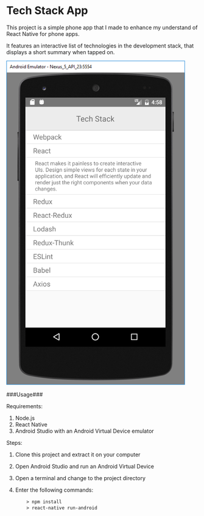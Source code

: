 # Tech Stack App

This project is a simple phone app that I made to enhance my understand of React Native for phone apps.

It features an interactive list of technologies in the development stack, that displays a short summary when tapped on.

![Alt text](/screenshots/screenshot1.png?raw=true "Tech Stack App")

###Usage###

Requirements:

1. Node.js
2. React Native
3. Android Studio with an Android Virtual Device emulator

Steps:

1. Clone this project and extract it on your computer
2. Open Android Studio and run an Android Virtual Device
3. Open a terminal and change to the project directory
4. Enter the following commands:

	```
		> npm install
		> react-native run-android
	```
